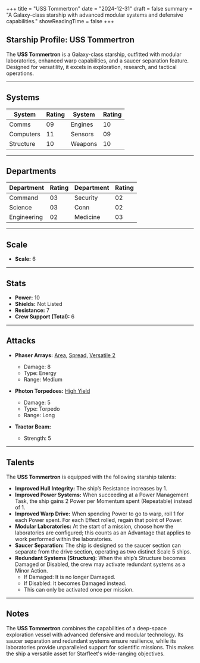 +++
title = "USS Tommertron"
date = "2024-12-31"
draft = false
summary = "A Galaxy-class starship with advanced modular systems and defensive capabilities."
showReadingTime = false
+++

## Starship Profile: USS Tommertron

The **USS Tommertron** is a Galaxy-class starship, outfitted with modular laboratories, enhanced warp capabilities, and a saucer separation feature. Designed for versatility, it excels in exploration, research, and tactical operations.

---

## Systems

| **System**  | **Rating** | **System**   | **Rating** |  
|-------------|------------|--------------|------------|  
| Comms       | 09         | Engines      | 10         |  
| Computers   | 11         | Sensors      | 09         |  
| Structure   | 10         | Weapons      | 10         |  

---

## Departments

| **Department** | **Rating** | **Department** | **Rating** |  
|----------------|------------|----------------|------------|  
| Command        | 03         | Security       | 02         |  
| Science        | 03         | Conn           | 02         |  
| Engineering    | 02         | Medicine       | 03         |  

---

## Scale

- **Scale:** 6  

---

## Stats

- **Power:** 10  
- **Shields:** Not Listed  
- **Resistance:** 7  
- **Crew Support (Total):** 6  

---

## Attacks

- **Phaser Arrays:** [Area](/rules/ship-weapons/#area), [Spread](/rules/ship-weapons/#spread), [Versatile 2](/rules/ship-weapons/#versatile)  
  - Damage: 8  
  - Type: Energy  
  - Range: Medium  

- **Photon Torpedoes:** [High Yield](/rules/ship-weapons/#high-yield)  
  - Damage: 5  
  - Type: Torpedo  
  - Range: Long  

- **Tractor Beam:**  
  - Strength: 5  

---

## Talents

The **USS Tommertron** is equipped with the following starship talents:

- **Improved Hull Integrity:** The ship’s Resistance increases by 1.  
- **Improved Power Systems:** When succeeding at a Power Management Task, the ship gains 2 Power per Momentum spent (Repeatable) instead of 1.  
- **Improved Warp Drive:** When spending Power to go to warp, roll 1 for each Power spent. For each Effect rolled, regain that point of Power.  
- **Modular Laboratories:** At the start of a mission, choose how the laboratories are configured; this counts as an Advantage that applies to work performed within the laboratories.  
- **Saucer Separation:** The ship is designed so the saucer section can separate from the drive section, operating as two distinct Scale 5 ships.  
- **Redundant Systems (Structure):** When the ship’s Structure becomes Damaged or Disabled, the crew may activate redundant systems as a Minor Action.  
  - If Damaged: It is no longer Damaged.  
  - If Disabled: It becomes Damaged instead.  
  - This can only be activated once per mission.  

---

## Notes

The **USS Tommertron** combines the capabilities of a deep-space exploration vessel with advanced defensive and modular technology. Its saucer separation and redundant systems ensure resilience, while its laboratories provide unparalleled support for scientific missions. This makes the ship a versatile asset for Starfleet's wide-ranging objectives.